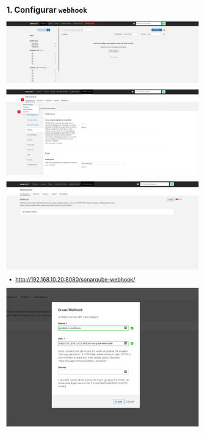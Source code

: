 ## 1. Configurar `webhook`

<p align="center">
  <img alt="Sonar" src="../../../data/sonar-images/sonar-admin-8.png">
</p>

<p align="center">
  <img alt="Sonar" src="../../../data/sonar-images/sonar-admin-9.png">
</p>

<p align="center">
  <img alt="Sonar" src="../../../data/sonar-images/sonar-admin-10.png">
</p>

- http://192.168.10.20:8080/sonarqube-webhook/

<p align="center">
  <img alt="Sonar" src="../../../data/sonar-images/sonar-admin-11.png">
</p>